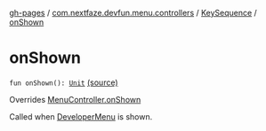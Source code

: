 [gh-pages](../../index.md) / [com.nextfaze.devfun.menu.controllers](../index.md) / [KeySequence](index.md) / [onShown](.)

# onShown

`fun onShown(): `[`Unit`](https://kotlinlang.org/api/latest/jvm/stdlib/kotlin/-unit/index.html) [(source)](https://github.com/NextFaze/dev-fun/tree/master/devfun-menu/src/main/java/com/nextfaze/devfun/menu/controllers/Sequence.kt#L114)

Overrides [MenuController.onShown](../../com.nextfaze.devfun.menu/-menu-controller/on-shown.md)

Called when [DeveloperMenu](../../com.nextfaze.devfun.menu/-developer-menu/index.md) is shown.

